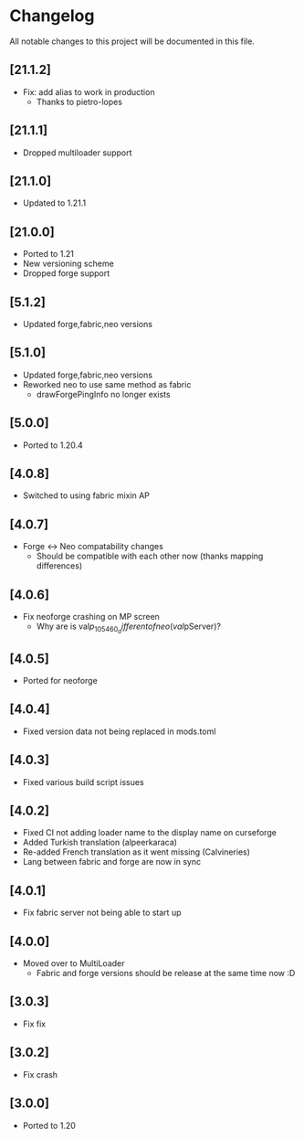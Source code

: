 # Changelog

All notable changes to this project will be documented in this file.

## [21.1.2]

- Fix: add alias to work in production
  - Thanks to pietro-lopes

## [21.1.1]

- Dropped multiloader support

## [21.1.0]

- Updated to 1.21.1

## [21.0.0]

- Ported to 1.21
- New versioning scheme
- Dropped forge support

## [5.1.2]

- Updated forge,fabric,neo versions

## [5.1.0]

- Updated forge,fabric,neo versions
- Reworked neo to use same method as fabric
  - drawForgePingInfo no longer exists

## [5.0.0]

- Ported to 1.20.4

## [4.0.8]

- Switched to using fabric mixin AP

## [4.0.7]

- Forge <-> Neo compatability changes
  - Should be compatible with each other now (thanks mapping differences)

## [4.0.6]

- Fix neoforge crashing on MP screen
  - Why are is val$p_105460_ different of neo(val$pServer)?

## [4.0.5]

- Ported for neoforge

## [4.0.4]

- Fixed version data not being replaced in mods.toml

## [4.0.3]

- Fixed various build script issues

## [4.0.2]

- Fixed CI not adding loader name to the display name on curseforge
- Added Turkish translation (alpeerkaraca)
- Re-added French translation as it went missing (Calvineries)
- Lang between fabric and forge are now in sync

## [4.0.1]
- Fix fabric server not being able to start up

## [4.0.0]

- Moved over to MultiLoader
  - Fabric and forge versions should be release at the same time now :D

## [3.0.3]

- Fix fix

## [3.0.2]

- Fix crash

## [3.0.0]

- Ported to 1.20